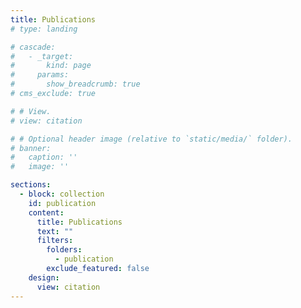 ```yaml
---
title: Publications
# type: landing

# cascade:
#   - _target:
#       kind: page
#     params:
#       show_breadcrumb: true
# cms_exclude: true

# # View.
# view: citation

# # Optional header image (relative to `static/media/` folder).
# banner:
#   caption: ''
#   image: ''

sections:
  - block: collection
    id: publication
    content:
      title: Publications
      text: ""
      filters:
        folders:
          - publication
        exclude_featured: false
    design:
      view: citation
---
```

